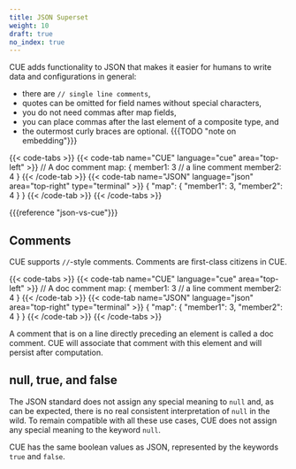 ```yaml
---
title: JSON Superset
weight: 10
draft: true
no_index: true
---
```


CUE adds functionality to JSON that makes it easier for humans to write data and
configurations in general:

- there are `// single line comments`,
- quotes can be omitted for field names without special characters,
- you do not need commas after map fields,
- you can place commas after the last element of a composite type, and
- the outermost curly braces are optional. {{{TODO "note on embedding"}}}

{{< code-tabs >}}
{{< code-tab name="CUE" language="cue" area="top-left" >}}
// A doc comment
map: {
	member1: 3 // a line comment
	member2: 4
}
{{< /code-tab >}}
{{< code-tab name="JSON" language="json" area="top-right" type="terminal" >}}
{
    "map": {
        "member1": 3,
        "member2": 4
    }
}
{{< /code-tab >}}
{{< /code-tabs >}}

{{{reference "json-vs-cue"}}}

<!-- TODO: Also useful for defining data: embedding, builtins, … -->

## Comments

CUE supports `//`-style comments. Comments are first-class citizens in CUE.

{{< code-tabs >}}
{{< code-tab name="CUE" language="cue" area="top-left" >}}
// A doc comment
map: {
	member1: 3 // a line comment
	member2: 4
}
{{< /code-tab >}}
{{< code-tab name="JSON" language="json" area="top-right" type="terminal" >}}
{
    "map": {
        "member1": 3,
        "member2": 4
    }
}
{{< /code-tab >}}
{{< /code-tabs >}}

A comment that is on a line directly preceding an element is called a doc
comment. CUE will associate that comment with this element and will persist
after computation.

## null, true, and false

The JSON standard does not assign any special meaning to `null` and, as can be
expected, there is no real consistent interpretation of `null` in the wild. To
remain compatible with all these use cases, CUE does not assign any special
meaning to the keyword `null`.

CUE has the same boolean values as JSON, represented by the keywords `true` and
`false`.
